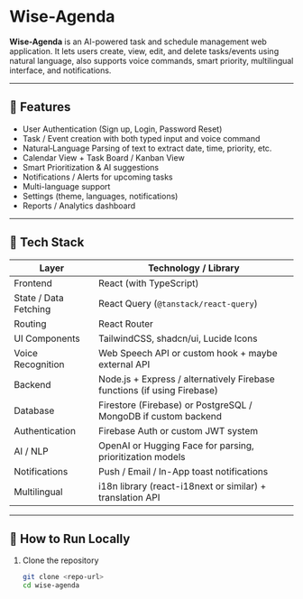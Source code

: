 # Wise-Agenda

**Wise-Agenda** is an AI-powered task and schedule management web application. It lets users create, view, edit, and delete tasks/events using natural language, also supports voice commands, smart priority, multilingual interface, and notifications.

---

## 🚀 Features

- User Authentication (Sign up, Login, Password Reset)  
- Task / Event creation with both typed input and voice command  
- Natural‐Language Parsing of text to extract date, time, priority, etc.  
- Calendar View + Task Board / Kanban View  
- Smart Prioritization & AI suggestions  
- Notifications / Alerts for upcoming tasks  
- Multi-language support  
- Settings (theme, languages, notifications)  
 - Reports / Analytics dashboard  

---

## 🧱 Tech Stack

| Layer | Technology / Library |
|-------|----------------------|
| Frontend | React (with TypeScript) |
| State / Data Fetching | React Query (`@tanstack/react-query`) |
| Routing | React Router |
| UI Components | TailwindCSS, shadcn/ui, Lucide Icons |
| Voice Recognition | Web Speech API or custom hook + maybe external API |
| Backend | Node.js + Express / alternatively Firebase functions (if using Firebase) |
| Database | Firestore (Firebase) or PostgreSQL / MongoDB if custom backend |
| Authentication | Firebase Auth or custom JWT system |
| AI / NLP | OpenAI or Hugging Face for parsing, prioritization models |
| Notifications | Push / Email / In-App toast notifications |
| Multilingual | i18n library (react-i18next or similar) + translation API |

---

## 🔧 How to Run Locally

1. Clone the repository  
   ```bash
   git clone <repo-url>
   cd wise-agenda
